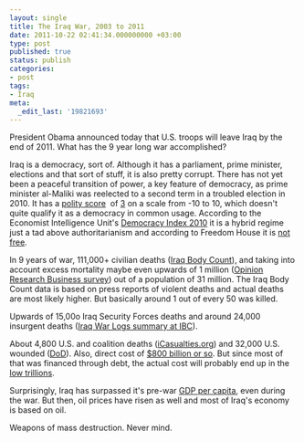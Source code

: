 ```yaml
---
layout: single
title: The Iraq War, 2003 to 2011
date: 2011-10-22 02:41:34.000000000 +03:00
type: post
published: true
status: publish
categories: 
- post
tags:
- Iraq
meta:
  _edit_last: '19821693'
---
```


President Obama announced today that U.S. troops will leave Iraq by the end of 2011\. What has the 9 year long war accomplished?

Iraq is a democracy, sort of. Although it has a parliament, prime minister, elections and that sort of stuff, it is also pretty corrupt. There has not yet been a peaceful transition of power, a key feature of democracy, as prime minister al-Maliki was reelected to a second term in a troubled election in 2010\. It has a [polity score](http://en.wikipedia.org/wiki/Polity_data_series)  of [3](http://www.systemicpeace.org/polity/irq2.htm) on a scale from -10 to 10, which doesn't quite qualify it as a democracy in common usage. According to the Economist Intelligence Unit's [Democracy Index 2010](http://www.eiu.com/Handlers/WhitepaperHandler.ashx?fi=Democracy_Index_2010_Web.pdf&mode=wp) it is a hybrid regime just a tad above authoritarianism and according to Freedom House it is [not free](http://freedomhouse.org/template.cfm?page=22&year=2011&country=8058).

In 9 years of war, 111,000+ civilian deaths ([Iraq Body Count](http://www.iraqbodycount.org/)), and taking into account excess mortality maybe even upwards of 1 million ([Opinion Research Business survey](http://www.opinion.co.uk/Newsroom_details.aspx?NewsId=120)) out of a population of 31 million. The Iraq Body Count data is based on press reports of violent deaths and actual deaths are most likely higher. But basically around 1 out of every 50 was killed.

Upwards of 15,00o Iraq Security Forces deaths and around 24,000 insurgent deaths ([Iraq War Logs summary at IBC](http://www.iraqbodycount.org/analysis/numbers/warlogs/)).

About 4,800 U.S. and coalition deaths ([iCasualties.org](http://icasualties.org/Iraq/Index.aspx)) and 32,000 U.S. wounded ([DoD](http://www.defense.gov/news/casualty.pdf)). Also, direct cost of [$800 billion or so](http://costofwar.com/en/). But since most of that was financed through debt, the actual cost will probably end up in the [low trillions](http://www.washingtonpost.com/wp-dyn/content/article/2008/03/07/AR2008030702846.html).

Surprisingly, Iraq has surpassed it's pre-war [GDP per capita](http://www.indexmundi.com/g/g.aspx?c=iz&v=67), even during the war. But then, oil prices have risen as well and most of Iraq's economy is based on oil.

Weapons of mass destruction. Never mind.